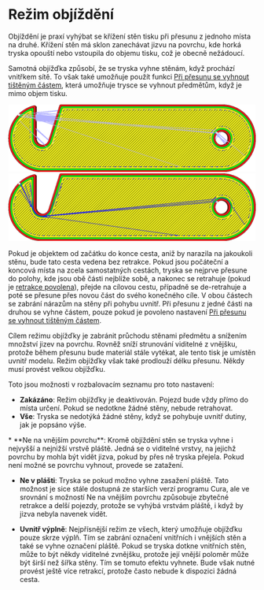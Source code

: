 Režim objíždění
====
Objíždění je praxí vyhýbat se křížení stěn tisku při přesunu z jednoho místa na druhé. Křížení stěn má sklon zanechávat jizvu na povrchu, kde horká tryska opouští nebo vstoupila do objemu tisku, což je obecně nežádoucí.

Samotná objížďka způsobí, že se tryska vyhne stěnám, když prochází vnitřkem sítě. To však také umožňuje použít funkci [Při přesunu se vyhnout tištěným částem](travel_avoid_other_parts.md), která umožňuje trysce se vyhnout předmětům, když je mimo objem tisku.

![Objíždění deaktivováno, pohyb přesunu prochází stěnami tisku](../../../articles/images/retraction_combing_off.png)
![Objíždění aktivováno, provede se objížďka, aby se zabránilo překročení stěn](../../../articles/images/retraction_combing_on.png)

Pokud je objektem od začátku do konce cesta, aniž by narazila na jakoukoli stěnu, bude tato cesta vedena bez retrakce. Pokud jsou počáteční a koncová místa na zcela samostatných cestách, tryska se nejprve přesune do polohy, kde jsou obě části nejblíže sobě, a nakonec se retrahuje (pokud je [retrakce povolena](retraction_enable.md)), přejde na cílovou cestu, případně se de-retrahuje a poté se přesune přes novou část do svého konečného cíle. V obou částech se zabrání nárazům na stěny při pohybu uvnitř. Při přesunu z jedné části na druhou se vyhne částem, pouze pokud je povoleno nastavení [Při přesunu se vyhnout tištěným částem](travel_avoid_other_parts.md).

Cílem režimu objížďky je zabránit průchodu stěnami předmětu a snížením množství jizev na povrchu. Rovněž sníží strunování viditelné z vnějšku, protože během přesunu bude materiál stále vytékat, ale tento tisk je umístěn uvnitř modelu. Režim objížďky však také prodlouží délku přesunu. Někdy musí provést velkou objížďku.

Toto jsou možnosti v rozbalovacím seznamu pro toto nastavení:
* **Zakázáno**: Režim objížďky je deaktivován. Pojezd bude vždy přímo do místa určení. Pokud se nedotkne žádné stěny, nebude retrahovat.
* **Vše**: Tryska se nedotýká žádné stěny, když se pohybuje uvnitř dutiny, jak je popsáno výše.
<!--if cura_version >= 4.12-->* **Ne na vnějším povrchu**: Kromě objíždění stěn se tryska vyhne i nejvyšší a nejnižší vrstvě pláště. Jedná se o viditelné vrstvy, na jejichž povrchu by mohla být vidět jizva, pokud by přes ně tryska přejela. Pokud není možné se povrchu vyhnout, provede se zatažení.
* **Ne v plášti**: Tryska se pokud možno vyhne zasažení pláště. Tato možnost je sice stále dostupná ze starších verzí programu Cura, ale ve srovnání s možností Ne na vnějším povrchu způsobuje zbytečné retrakce a delší pojezdy, protože se vyhýbá vrstvám pláště, i když by jizva nebyla navenek vidět.<!--endif-->
<!--if cura_version < 4.12:* **Ne v plášti**: Pokud je to možné, tryska se vyhne i zásahu do pláště. To může snížit jizvy na horní straně výtisku tím, že tryska projíždí podél stěn a neprořezává plášť. V některých případech však tryska nebude moci uniknout a bude muset provést retrakci tam, kde by jinak prořízla plášť.-->
* **Uvnitř výplně**: Nejpřísnější režim ze všech, který umožňuje objížďku pouze skrze výplň. Tím se zabrání označení vnitřních i vnějších stěn a také se vyhne označení pláště. Pokud se tryska dotkne vnitřních stěn, může to být někdy viditelné zvnějšku, protože její vnější poloměr může být širší než šířka stěny. Tím se tomuto efektu vyhnete. Bude však nutné provést ještě více retrakcí, protože často nebude k dispozici žádná cesta.